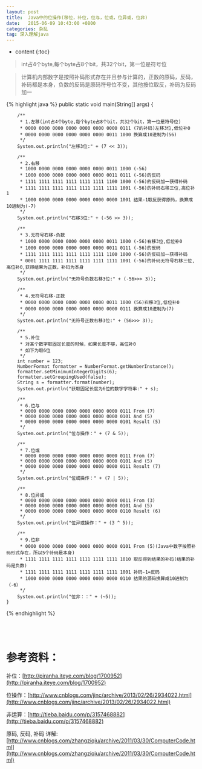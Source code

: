 ```yaml
---
layout: post
title:  Java中的位操作(移位，补位，位与，位或，位异或，位非)
date:   2015-06-09 10:43:00 +0800
categories: 杂乱
tag: 深入理解java
---
```


* content
{:toc}


> int占4个byte,每个byte占8个bit，共32个bit，第一位是符号位

> 计算机内部数字是按照补码形式存在并且参与计算的，正数的原码，反码，补码都是本身，负数的反码是原码符号位不变，其他按位取反，补码为反码加一


{% highlight java %}
public static void main(String[] args) {

		/**
		 * 1.左移(int占4个byte,每个byte占8个bit，共32个bit，第一位是符号位)
		 * 0000 0000 0000 0000 0000 0000 0000 0111 (7的补码)左移3位,低位补0
		 * 0000 0000 0000 0000 0000 0000 0011 1000 换算成10进制为(56)
		 */
		System.out.println("左移3位:" + (7 << 3));

		/**
		 * 2.右移
		 * 1000 0000 0000 0000 0000 0000 0011 1000 (-56)
		 * 1000 0000 0000 0000 0000 0000 0011 0111 (-56)的反码
		 * 1111 1111 1111 1111 1111 1111 1100 1000 (-56)的反码加一获得补码
		 * 1111 1111 1111 1111 1111 1111 1111 1001 (-56)的补码右移三位,高位补1
		 * 1000 0000 0000 0000 0000 0000 0000 1001 结果-1取反获得原码，换算成10进制为(-7)
		 */
		System.out.println("右移3位:" + (-56 >> 3));
		
		/**
		 * 3.无符号右移-负数
		 * 1000 0000 0000 0000 0000 0000 0011 1000 (-56)右移3位,低位补0
		 * 1000 0000 0000 0000 0000 0000 0011 0111 (-56)的反码
		 * 1111 1111 1111 1111 1111 1111 1100 1000 (-56)的反码加一获得补码
		 * 0001 1111 1111 1111 1111 1111 1111 1001 (-56)的补码无符号右移三位,高位补0,获得结果为正数，补码为本身
		 */
		System.out.println("无符号负数右移3位:" + (-56>>> 3));
		
		/**
		 * 4.无符号右移-正数
		 * 0000 0000 0000 0000 0000 0000 0011 1000 (56)右移3位,低位补0
		 * 0000 0000 0000 0000 0000 0000 0000 0111 换算成10进制为(7)
		 */
		System.out.println("无符号正数右移3位:" + (56>>> 3));
		
		/**
		 * 5.补位
		 * 对某个数字取固定长度的时候，如果长度不够，高位补0
		 * 如下为取6位
		 */
		int number = 123;
		NumberFormat formatter = NumberFormat.getNumberInstance();     
		formatter.setMinimumIntegerDigits(6);
		formatter.setGroupingUsed(false);
		String s = formatter.format(number);
		System.out.println("获取固定长度为6位的数字字符串:" + s);

		/**
		 * 6.位与
		 * 0000 0000 0000 0000 0000 0000 0000 0111 From (7)
		 * 0000 0000 0000 0000 0000 0000 0000 0101 And (5)
		 * 0000 0000 0000 0000 0000 0000 0000 0101 Result (5)
		 */
		System.out.println("位与操作：" + (7 & 5));

		/**
		 * 7.位或
		 * 0000 0000 0000 0000 0000 0000 0000 0111 From (7)
		 * 0000 0000 0000 0000 0000 0000 0000 0101 And (5)
		 * 0000 0000 0000 0000 0000 0000 0000 0111 Result (7)
		 */
		System.out.println("位或操作：" + (7 | 5));

		/**
		 * 8.位异或
		 * 0000 0000 0000 0000 0000 0000 0000 0011 From (3)
		 * 0000 0000 0000 0000 0000 0000 0000 0101 And (5)
		 * 0000 0000 0000 0000 0000 0000 0000 0110 Result (6)
		 */
		System.out.println("位异或操作：" + (3 ^ 5));

		/**
		 * 9.位非
		 * 0000 0000 0000 0000 0000 0000 0000 0101 From (5)(Java中数字按照补码形式存在，所以5个补码是本身)
		 * 1111 1111 1111 1111 1111 1111 1111 1010 取反得到结果的补码(结果的补码是负数)
		 * 1111 1111 1111 1111 1111 1111 1111 1001 补码-1=反码
		 * 1000 0000 0000 0000 0000 0000 0000 0110 结果的源码换算成10进制为（-6）
		 */
		System.out.println("位非：：" + (~5));
	}
{% endhighlight %}

<br />
<br />

参考资料：
===========================

补位：[http://piranha.iteye.com/blog/1700952](http://piranha.iteye.com/blog/1700952)

位操作：[http://www.cnblogs.com/jinc/archive/2013/02/26/2934022.html](http://www.cnblogs.com/jinc/archive/2013/02/26/2934022.html)

非运算：[http://tieba.baidu.com/p/3157468882](http://tieba.baidu.com/p/3157468882)

原码, 反码, 补码 详解: [http://www.cnblogs.com/zhangziqiu/archive/2011/03/30/ComputerCode.html](http://www.cnblogs.com/zhangziqiu/archive/2011/03/30/ComputerCode.html)
<br />
<br />